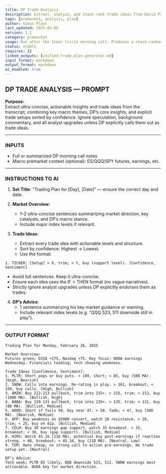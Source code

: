 ```yaml
---
title: DP Trade Analysis  
description: Extract, analyze, and stack-rank trade ideas from David Prince’s morning call  
tags: [premarket, analysis, plan]  
author: Simon Plant  
last_updated: 2025-05-05  
version: 1.1  
category: premarket  
usage: Run after the Inner Circle morning call. Produces a stack-ranked list of trade ideas with DP sentiment and conviction. Consumes call transcript or live notes.
status: stable  
requires: []  
linked_outputs: [unified-trade-plan-generator.md]  
input_format: markdown  
output_format: markdown  
ai_enabled: true  
---
```


## DP TRADE ANALYSIS — PROMPT

**Purpose:**  
Extract ultra-concise, actionable insights and trade ideas from the transcript, combining key macro themes, DP’s core insights, and explicit trade setups sorted by confidence. Ignore speculation, background commentary, and all analyst upgrades unless DP explicitly calls them out as trade ideas.

---

### INPUTS
- Full or summarized DP morning call notes
- Macro premarket context (optional): ES/QQQ/SPY futures, earnings, etc.

---

### INSTRUCTIONS TO AI

1. **Set Title**: "Trading Plan for [Day], [Date]" — ensure the correct day and date.

2. **Market Overview**: 
   - 1–2 ultra-concise sentences summarizing market direction, key catalysts, and DP’s macro stance.
   - Include major index levels if relevant.

3. **Trade Ideas**: 
   - Extract every trade idea with actionable levels and structure.
   - Sort by confidence: Highest → Lowest.
   - Use the format:

```
1. TICKER: [Setup] > X, trim; < Y, buy (support level). [Confidence, Sentiment]
```

   - Avoid full sentences. Keep it ultra-concise.
   - Ensure each idea uses the IF > THEN format (no vague narratives).
   - Strictly ignore analyst upgrades unless DP explicitly endorses them as trades.

4. **DP’s Advice**:
   - 1 sentence summarizing his key market guidance or warning.
   - Include relevant index levels (e.g. “QQQ 523, 511 downside still in play”).

---

### OUTPUT FORMAT

```
Trading Plan for Monday, February 26, 2025

Market Overview:
Futures green; DJIA +275, Nasdaq +75. Key focus: NVDA earnings Wednesday. Financials leading; tech showing weakness.

Trade Ideas [Confidence, Sentiment]:
1. PLTR: Short pops or buy puts. > 109, short; < 85, buy (50D MA). [High, Bearish]
2. SNOW: Calls into earnings. Re-rating in play. > 161, breakout; < 150, buy calls. [High, Bullish]
3. AMZN: Buy 212-213 pullback, trim into 215+. > 215, trim; < 212, buy (100D MA). [Bullish, High]
4. BABA: Buy 129-131 pullback, trim into 135+. > 135, trim; < 131, buy (8D MA). [Bullish, Medium]
5. HOOD: Short if fails 50, buy near 47. > 50, fade; < 47, buy (50D MA). [Bearish, Medium]
6. APP: Buy weakness on $500M convert, watch 28 resistance. > 28, trim; < 25, buy on dip. [Bullish, Medium]
7. CELH: Buy 30 earnings gap support, watch 35 breakout. > 35, breakout; < 30, buy (gap support). [Bullish, Medium]
8. HIMS: Watch 45.16 (21D MA), potential buy post-earnings if reaction strong. > 48, breakout; < 45.16, buy (21D MA). [Neutral, Low]
9. TEM: Owns cheap, no strong call to action pre-earnings. No trade setup yet. [Neutral]

DP’s Advice:
Tech weak; PLTR 85 likely, QQQ downside 523, 511. SNOW earnings most actionable. NVDA key for market direction.
```
